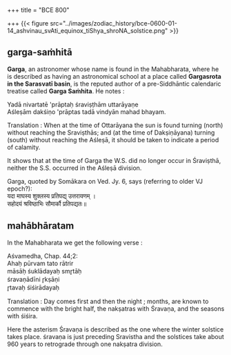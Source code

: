 +++
title = "BCE 800"

+++
{{< figure src="../images/zodiac_history/bce-0600-01-14_ashvinau_svAti_equinox_tiShya_shroNA_solstice.png"  >}}

## garga-saṁhitā
**Garga**, an astronomer whose name is found in the Mahabharata, where he is described as having an astronomical school at a place called **Gargasrota in the Sarasvatī basin**, is the reputed author of a pre-Siddhāntic calendaric treatise called **Garga Saṁhita**. He notes : 

Yadā nivartatē 'prāptaḥ śraviṣṭhām uttarāyaṇe  
Aśleṣām dakśiṇo 'prāptas tadā vindyān mahad bhayam. 

Translation : When at the time of Ottarāyana the sun is found turning (north) without reaching the Sraviṣthās; and (at the time of Dakṣiṇāyana) turning (south) without reaching the Aśleṣā, it should be taken to indicate a period of calamity. 

It shows that at the time of Garga the W.S. did no longer occur in Śraviṣthā, neither the S.S. occurred in the Aśleṣā division.

Garga, quoted by Somākara on Ved. Jy. 6, says (referring to older VJ epoch?):  
यदा माघस्य शुक्लस्य प्रतिपद्य् उत्तरायणम् ।  
सहोदयं श्रविष्ठाभिः सौमार्कौ प्रतिपद्यतः॥ 


## mahābhāratam
In the Mahabharata we get the following verse : 

Aśvamedha, Chap. 44;2:  
Ahaḥ pūrvam tato rātrir  
māsāḥ śuklādayaḥ smr̥tāḥ  
śravaṇādīni r̥kṣāṇi  
r̥tavaḥ śiśirādayaḥ 

Translation : Day comes first and then the night ; months, are known to commence with the bright half, the nakṣatras with Śravaṇa, and the seasons with śiśira. 

Here the asterism Śravaṇa is described as the one where the winter solstice takes place. śravaṇa is just preceding Sravistha and the solstices take about 960 years to retrograde through one nakṣatra division. 

